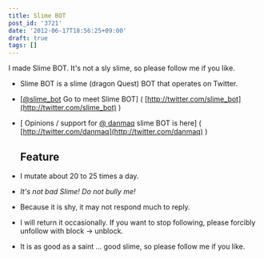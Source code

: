 ```yaml
---
title: Slime BOT
post_id: '3721'
date: '2012-06-17T18:56:25+09:00'
draft: true
tags: []
---
```


I made Slime BOT. It's not a sly slime, so please follow me if you like.

*   Slime BOT is a slime (dragon Quest) BOT that operates on Twitter.
*   [\[@slime_bot](mailto:[@slime_bot) Go to meet Slime BOT\] ( [http://twitter.com/slime_bot](http://twitter.com/slime_bot) )
*   [\[](mailto:[@danmaq) Opinions / support for [@ danmaq](mailto:[@danmaq) slime BOT is here\] ( [http://twitter.com/danmaq](http://twitter.com/danmaq) )
    
    ## Feature
    
*   I mutate about 20 to 25 times a day.
    
*   _It's not bad Slime! Do not bully me!_
*   Because it is shy, it may not respond much to reply.
*   I will return it occasionally. If you want to stop following, please forcibly unfollow with block → unblock.
*   It is as good as a saint ... good slime, so please follow me if you like.
